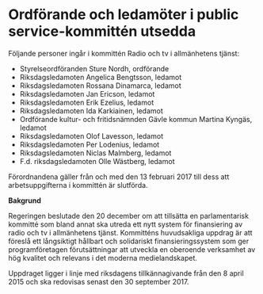 # Ordförande och ledamöter i public service-kommittén utsedda

Följande personer ingår i kommittén Radio och tv i allmänhetens tjänst:

* Styrelseordföranden Sture Nordh, ordförande
* Riksdagsledamoten Angelica Bengtsson, ledamot
* Riksdagsledamoten Rossana Dinamarca, ledamot
* Riksdagsledamoten Jan Ericson, ledamot
* Riksdagsledamoten Erik Ezelius, ledamot
* Riksdagsledamoten Ida Karkiainen, ledamot
* Ordförande kultur- och fritidsnämnden Gävle kommun Martina Kyngäs, ledamot
* Riksdagsledamoten Olof Lavesson, ledamot
* Riksdagsledamoten Per Lodenius, ledamot
* Riksdagsledamoten Niclas Malmberg, ledamot
* F.d. riksdagsledamoten Olle Wästberg, ledamot

Förordnandena gäller från och med den 13 februari 2017 till dess att arbetsuppgifterna i kommittén är slutförda.

**Bakgrund**

Regeringen beslutade den 20 december om att tillsätta en parlamentarisk kommitté som bland annat ska utreda ett nytt system för finansiering av radio och tv i allmänhetens tjänst. Kommitténs huvudsakliga uppdrag är att föreslå ett långsiktigt hållbart och solidariskt finansieringssystem som ger programföretagen förutsättningar att utveckla en oberoende verksamhet av hög kvalitet och relevans i det moderna medielandskapet.

Uppdraget ligger i linje med riksdagens tillkännagivande från den 8 april 2015 och ska redovisas senast den 30 september 2017.
